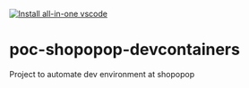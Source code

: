 [![Install all-in-one vscode](https://img.shields.io/static/v1?label=Install%20all-in-on%20vscode&message=Open&color=blue&logo=visualstudiocode)](https://vscode.dev/redirect?url=vscode://vscode.git/clone?url=https://github.com/d-n-correia/poc-shopopop-devcontainers)

# poc-shopopop-devcontainers
Project to automate dev environment at shopopop